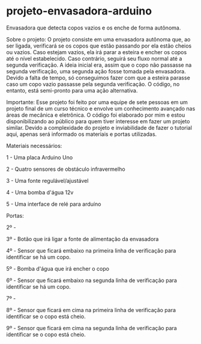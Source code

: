 # projeto-envasadora-arduino
Envasadora que detecta copos vazios e os enche de forma autônoma. 

Sobre o projeto:
O projeto consiste em uma envasadora autônoma que, ao ser ligada, verificará se os copos que estão passando por ela estão cheios ou vazios. Caso estejam vazios, ela irá parar a esteira e encher os copos até o nível estabelecido. Caso contrário, seguirá seu fluxo normal até a segunda verificação. A ideia inicial era, assim que o copo não passasse na segunda verificação, uma segunda ação fosse tomada pela envasadora. Devido a falta de tempo, só conseguimos fazer com que a esteira parasse caso um copo vazio passasse pela segunda verificação. O código, no entanto, está semi-pronto para uma ação alternativa.

Importante:
Esse projeto foi feito por uma equipe de sete pessoas em um projeto final de um curso técnico e envolve um conhecimento avançado nas áreas de mecânica e eletrônica. O código foi elaborado por mim e estou disponibilizando ao público para quem tiver interesse em fazer um projeto similar. Devido a complexidade do projeto e inviabilidade de fazer o tutorial aqui, apenas será informado os materiais e portas utilizadas.

Materiais necessários:

1 - Uma placa Arduino Uno

2 - Quatro sensores de obstáculo infravermelho

3 - Uma fonte regulável/ajustável

4 - Uma bomba d'água 12v

5 - Uma interface de relé para arduíno

Portas:

2º - 

3º - Botão que irá ligar a fonte de alimentação da envasadora

4º - Sensor que ficará embaixo na primeira linha de verificação para identificar se há um copo.

5º - Bomba d'água que irá encher o copo

6º - Sensor que ficará embaixo na segunda linha de verificação para identificar se há um copo.

7º -

8º - Sensor que ficará em cima na primeira linha de verificação para identificar se o copo está cheio.

9º - Sensor que ficará em cima na segunda linha de verificação para identificar se o copo está cheio.
